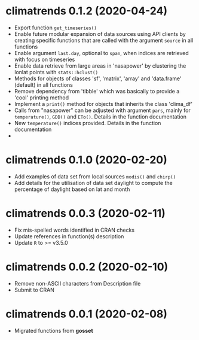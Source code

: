 climatrends 0.1.2 (2020-04-24)
=========================
* Export function `get_timeseries()`
* Enable future modular expansion of data sources using API clients by creating specific functions that are called with the argument `source` in all functions
* Enable argument `last.day`, optional to `span`, when indices are retrieved with focus on timeseries
* Enable data retrieve from large areas in 'nasapower' by clustering the lonlat points with `stats::hclust()`
* Methods for objects of classes 'sf', 'matrix', 'array' and 'data.frame' (default) in all functions
* Remove dependency from 'tibble' which was basically to provide a 'cool' printing method
* Implement a `print()` method for objects that inherits the class 'clima_df'
* Calls from "nasapower" can be adjusted with argument `pars`, mainly for `temperature()`, `GDD()` and `ETo()`. Details in the function documentation
* New `temperature()` indices provided. Details in the function documentation
* 

climatrends 0.1.0 (2020-02-20)
=========================
* Add examples of data set from local sources `modis()` and `chirp()`
* Add details for the utilisation of data set daylight to compute the percentage of daylight based on lat and month

climatrends 0.0.3 (2020-02-11)
=========================
* Fix mis-spelled words identified in CRAN checks
* Update references in function(s) description
* Update `R` to >= v3.5.0

climatrends 0.0.2 (2020-02-10)
=========================

* Remove non-ASCII characters from Description file
* Submit to CRAN

climatrends 0.0.1 (2020-02-08)
=========================

* Migrated functions from **gosset**